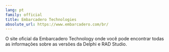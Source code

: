 ```yaml
---
lang: pt
family: official
title: Embarcadero Technologies
absolute_url: https://www.embarcadero.com/br/
---
```

O site oficial da Embarcadero Technology onde você pode encontrar todas as informações sobre as versões da Delphi e RAD Studio.